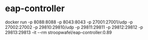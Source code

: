 # eap-controller

docker run -p 8088:8088 -p 8043:8043 -p 27001:27001/udp -p 27002:27002 -p 29810:29810/udp -p 29811:29811 -p 29812:29812 -p 29813:29813 -it --rm stroopwafel/eap-controller:0.89
